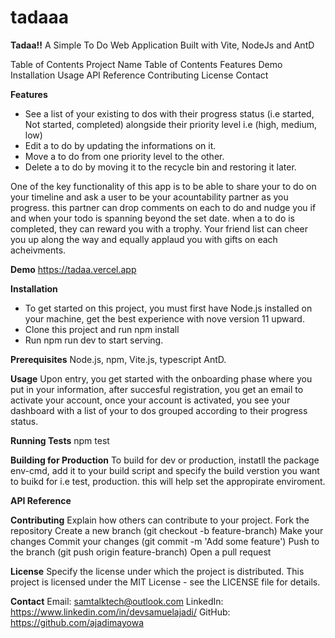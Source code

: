 # tadaaa

**Tadaa!!**
A Simple To Do Web Application Built with Vite, NodeJs and AntD

Table of Contents
Project Name
Table of Contents
Features
Demo
Installation
Usage
API Reference
Contributing
License
Contact

**Features**

- See a list of your existing to dos with their progress status (i.e started, Not started, completed) alongside their priority level i.e (high, medium, low)
- Edit a to do by updating the informations on it.
- Move a to do from one priority level to the other.
- Delete a to do by moving it to the recycle bin and restoring it later.

One of the key functionality of this app is to be able to share your to do on your timeline and ask a user to be your acountability partner as you progress. this partner can drop comments on each to do
and nudge you if and when your todo is spanning beyond the set date. when a to do is completed, they can reward you with a trophy.
 Your friend list can cheer you up along the way and equally applaud you with gifts on each acheivments.

**Demo**
https://tadaa.vercel.app
 
**Installation**
- To get started on this project, you must first have Node.js installed on your machine, get the best experience with nove version 11 upward.
- Clone this project and run npm install
- Run npm run dev to start serving.
  
**Prerequisites**
Node.js, npm, Vite.js, typescript AntD.

**Usage**
Upon entry, you get started with the onboarding phase where you put in your information, after succesful registration, you get an email to activate your account, once your account is activated, you see your
dashboard with a list of your to dos grouped according to their progress status.

**Running Tests**
npm test

**Building for Production**
To build for dev or production, instatll the package env-cmd, add it to your build script and specify
the build verstion you want to buikd for i.e test, production. this will help set the appropirate enviroment.


**API Reference**

**Contributing**
Explain how others can contribute to your project.
Fork the repository
Create a new branch (git checkout -b feature-branch)
Make your changes
Commit your changes (git commit -m 'Add some feature')
Push to the branch (git push origin feature-branch)
Open a pull request

**License**
Specify the license under which the project is distributed.
This project is licensed under the MIT License - see the LICENSE file for details.

**Contact**
Email: samtalktech@outlook.com
LinkedIn: https://www.linkedin.com/in/devsamuelajadi/
GitHub: https://github.com/ajadimayowa
